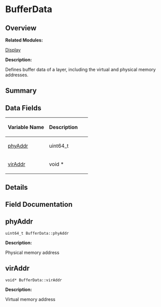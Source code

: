 # BufferData<a name="EN-US_TOPIC_0000001054718119"></a>

## **Overview**<a name="section1025561045093529"></a>

**Related Modules:**

[Display](display.md)

**Description:**

Defines buffer data of a layer, including the virtual and physical memory addresses. 

## **Summary**<a name="section252323968093529"></a>

## Data Fields<a name="pub-attribs"></a>

<a name="table319746025093529"></a>
<table><thead align="left"><tr id="row1260371318093529"><th class="cellrowborder" valign="top" width="50%" id="mcps1.1.3.1.1"><p id="p2132828713093529"><a name="p2132828713093529"></a><a name="p2132828713093529"></a>Variable Name</p>
</th>
<th class="cellrowborder" valign="top" width="50%" id="mcps1.1.3.1.2"><p id="p1374347013093529"><a name="p1374347013093529"></a><a name="p1374347013093529"></a>Description</p>
</th>
</tr>
</thead>
<tbody><tr id="row202378074093529"><td class="cellrowborder" valign="top" width="50%" headers="mcps1.1.3.1.1 "><p id="p406859367093529"><a name="p406859367093529"></a><a name="p406859367093529"></a><a href="bufferdata.md#a6e2adcd036df26d903bb8d464ac8f79d">phyAddr</a></p>
</td>
<td class="cellrowborder" valign="top" width="50%" headers="mcps1.1.3.1.2 "><p id="p170898936093529"><a name="p170898936093529"></a><a name="p170898936093529"></a>uint64_t </p>
</td>
</tr>
<tr id="row845602466093529"><td class="cellrowborder" valign="top" width="50%" headers="mcps1.1.3.1.1 "><p id="p2059199609093529"><a name="p2059199609093529"></a><a name="p2059199609093529"></a><a href="bufferdata.md#a1deeebc7e7c016ff350f6fdf6e054901">virAddr</a></p>
</td>
<td class="cellrowborder" valign="top" width="50%" headers="mcps1.1.3.1.2 "><p id="p798707719093529"><a name="p798707719093529"></a><a name="p798707719093529"></a>void * </p>
</td>
</tr>
</tbody>
</table>

## **Details**<a name="section297431245093529"></a>

## **Field Documentation**<a name="section554373364093529"></a>

## phyAddr<a name="a6e2adcd036df26d903bb8d464ac8f79d"></a>

```
uint64_t BufferData::phyAddr
```

 **Description:**

Physical memory address 

## virAddr<a name="a1deeebc7e7c016ff350f6fdf6e054901"></a>

```
void* BufferData::virAddr
```

 **Description:**

Virtual memory address 

